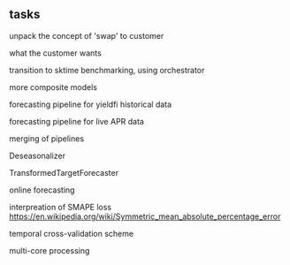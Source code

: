 ## tasks

unpack the concept of 'swap' to customer

what the customer wants

transition to sktime benchmarking, using orchestrator

more composite models

forecasting pipeline for yieldfi historical data

forecasting pipeline for live APR data

merging of pipelines

Deseasonalizer

TransformedTargetForecaster

online forecasting

interpreation of SMAPE loss https://en.wikipedia.org/wiki/Symmetric_mean_absolute_percentage_error

temporal cross-validation scheme

multi-core processing